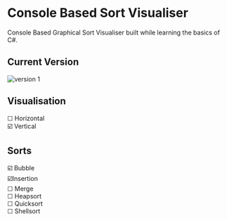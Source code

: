 # Console Based Sort Visualiser

Console Based Graphical Sort Visualiser built while learning the basics of C#.

## Current Version
<img src="https://github.com/gschandan/console-sort-visualiser/blob/main/images/Bubble%20Console%20Sort.gif?raw=true" alt="version 1">

## Visualisation  
☐ Horizontal  
☑️ Vertical  

## Sorts  
☑️ Bubble  
☑️Insertion  
☐ Merge   
☐ Heapsort  
☐ Quicksort  
☐ Shellsort  
